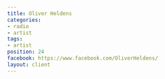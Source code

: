 ```yaml
---
title: Oliver Heldens
categories:
- radio
- artist
tags:
- artist
position: 24
facebook: https://www.facebook.com/OliverHeldens/
layout: client
---
```


